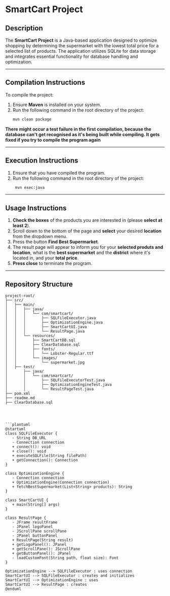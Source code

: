 # **SmartCart Project**

## **Description**
The **SmartCart Project** is a Java-based application designed to optimize shopping by determining the supermarket with the lowest total price for a selected list of products. The application utilizes SQLite for data storage and integrates essential functionality for database handling and optimization.

---

## **Compilation Instructions**
To compile the project:

1. Ensure **Maven** is installed on your system.
2. Run the following command in the root directory of the project:
   ```bash
   mvn clean package
**There might occur a test failure in the first compilation,
because the database can't get recognised as it's being built while compiling.
It gets fixed if you try to compile the program again**

---

## **Execution Instructions**
1. Ensure that you have compiled the program.
2. Run the following command in the root directory of the project:
   ```bash
    mvn exec:java

---

## **Usage Instructions**
1. **Check the boxes** of the products you are interested in (please **select at least 2**).
2. Scroll down to the bottom of the page and **select** your desired **location** from the dropdown menu.
3. Press the button **Find Best Supermarket**.
4. The result page will appear to inform you for your **selected produts and location**, what is the **best supermarket** and the **district** where it's located in, and your **total price**.
5. **Press close** to terminate the program.

---

## **Repository Structure**
 ```ultree
 project-root/
├── src/
│   ├── main/
│   │   ├── java/
│   │   │   └── com/smartcart/
│   │   │       ├── SQLFileExecutor.java
│   │   │       ├── OptimizationEngine.java
│   │   │       ├── SmartCartUI.java
│   │   │       └── ResultPage.java
│   │   └── resources/
│   │       ├── SmartCartDB.sql
│   │       ├── ClearDatabase.sql
│   │       ├── fonts/
│   │       │   └── Lobster-Regular.ttf
│   │       └── images/
│   │           └── supermarket.jpg
│   ├── test/
│       ├── java/
│       │   └── com/smartcart/
│       │       ├── SQLFileExecutorTest.java
│       │       ├── OptimizationEngineTest.java
│       │       └── ResultPageTest.java
├── pom.xml
├── readme.md
├── ClearDatabase.sql




```plantuml
@startuml
class SQLFileExecutor {
    - String DB_URL
    - Connection connection
    + connect(): void
    + close(): void
    + executeSQLFile(String filePath)
    + getConnection(): Connection
}

class OptimizationEngine {
    - Connection connection
    + OptimizationEngine(Connection connection)
    + fetchBestSupermarket(List<String> products): String
}

class SmartCartUI {
    + main(String[] args)
}

class ResultPage {
    - JFrame resultFrame
    - JPanel logoPanel
    - JScrollPane scrollPane
    - JPanel buttonPanel
    + ResultPage(String result)
    + getLogoPanel(): JPanel
    + getScrollPane(): JScrollPane
    + getButtonPanel(): JPanel
    - loadCustomFont(String path, float size): Font
}

OptimizationEngine --> SQLFileExecutor : uses connection
SmartCartUI --> SQLFileExecutor : creates and initializes
SmartCartUI --> OptimizationEngine : uses
SmartCartUI --> ResultPage : creates
@enduml
